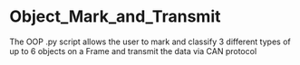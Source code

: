 # Object_Mark_and_Transmit
The OOP .py script allows the user to mark and classify 3 different types of up to 6 objects on a Frame and transmit the data via CAN protocol
